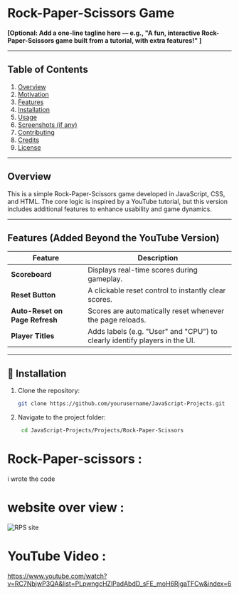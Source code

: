 # Rock-Paper-Scissors Game

**[Optional: Add a one-line tagline here — e.g., "A fun, interactive Rock-Paper-Scissors game built from a tutorial, with extra features!" ]**

---

##  Table of Contents
1. [Overview](#overview)
2. [Motivation](#motivation)
3. [Features](#features)
4. [Installation](#installation)
5. [Usage](#usage)
6. [Screenshots (if any)](#screenshots)
7. [Contributing](#contributing)
8. [Credits](#credits)
9. [License](#license)

---

##  Overview
This is a simple Rock-Paper-Scissors game developed in JavaScript, CSS, and HTML. The core logic is inspired by a YouTube tutorial, but this version includes additional features to enhance usability and game dynamics.

---

##  Features (Added Beyond the YouTube Version)

| Feature | Description |
|---------|-------------|
|  **Scoreboard** | Displays real-time scores during gameplay. |
|  **Reset Button** | A clickable reset control to instantly clear scores. |
|  **Auto-Reset on Page Refresh** | Scores are automatically reset whenever the page reloads. |
|  **Player Titles** | Adds labels (e.g. "User" and "CPU") to clearly identify players in the UI. |

---

## 🚀 Installation

1. Clone the repository:
   ```bash
   git clone https://github.com/yourusername/JavaScript-Projects.git
2. Navigate to the project folder:
   ```bash
    cd JavaScript-Projects/Projects/Rock-Paper-Scissors


# Rock-Paper-scissors :  
i wrote the code
# website over view : 
![RPS site](https://github.com/user-attachments/assets/3014a771-6b90-4cb4-9cf5-e45d5c0c206d)  
# YouTube Video :  
https://www.youtube.com/watch?v=RC7NbjwP3QA&list=PLpwngcHZlPadAbdD_sFE_moH6RjgaTFCw&index=6  

